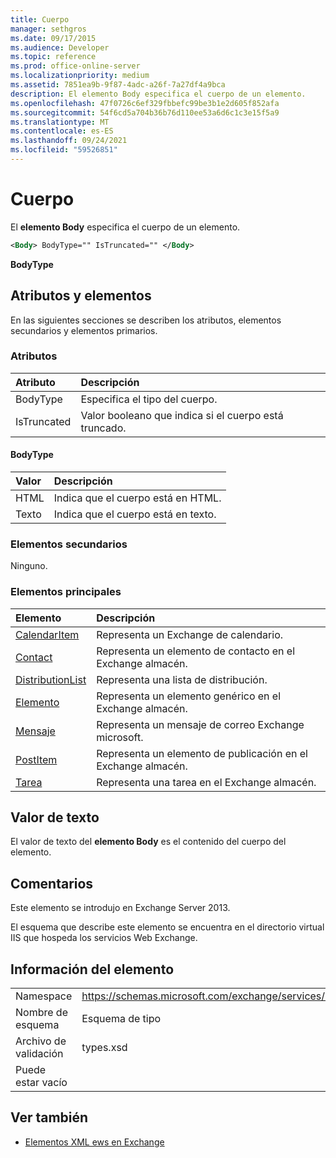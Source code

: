 ```yaml
---
title: Cuerpo
manager: sethgros
ms.date: 09/17/2015
ms.audience: Developer
ms.topic: reference
ms.prod: office-online-server
ms.localizationpriority: medium
ms.assetid: 7851ea9b-9f87-4adc-a26f-7a27df4a9bca
description: El elemento Body especifica el cuerpo de un elemento.
ms.openlocfilehash: 47f0726c6ef329fbbefc99be3b1e2d605f852afa
ms.sourcegitcommit: 54f6cd5a704b36b76d110ee53a6d6c1c3e15f5a9
ms.translationtype: MT
ms.contentlocale: es-ES
ms.lasthandoff: 09/24/2021
ms.locfileid: "59526851"
---
```

# <a name="body"></a>Cuerpo

El **elemento Body** especifica el cuerpo de un elemento. 
  
```XML
<Body> BodyType="" IsTruncated="" </Body>
```

 **BodyType**
## <a name="attributes-and-elements"></a>Atributos y elementos

En las siguientes secciones se describen los atributos, elementos secundarios y elementos primarios.
  
### <a name="attributes"></a>Atributos

|**Atributo**|**Descripción**|
|:-----|:-----|
|BodyType  <br/> |Especifica el tipo del cuerpo.  <br/> |
|IsTruncated  <br/> |Valor booleano que indica si el cuerpo está truncado.  <br/> |
   
#### <a name="bodytype"></a>BodyType

|**Valor**|**Descripción**|
|:-----|:-----|
|HTML  <br/> |Indica que el cuerpo está en HTML.  <br/> |
|Texto  <br/> |Indica que el cuerpo está en texto.  <br/> |
   
### <a name="child-elements"></a>Elementos secundarios

Ninguno.
  
### <a name="parent-elements"></a>Elementos principales

|**Elemento**|**Descripción**|
|:-----|:-----|
|[CalendarItem](calendaritem.md) <br/> |Representa un Exchange de calendario.  <br/> |
|[Contact](contact.md) <br/> |Representa un elemento de contacto en el Exchange almacén.  <br/> |
|[DistributionList](distributionlist.md) <br/> |Representa una lista de distribución.  <br/> |
|[Elemento](item.md) <br/> |Representa un elemento genérico en el Exchange almacén.  <br/> |
|[Mensaje](message-ex15websvcsotherref.md) <br/> |Representa un mensaje de correo Exchange microsoft.  <br/> |
|[PostItem](postitem.md) <br/> |Representa un elemento de publicación en el Exchange almacén.  <br/> |
|[Tarea](task.md) <br/> |Representa una tarea en el Exchange almacén.  <br/> |
   
## <a name="text-value"></a>Valor de texto

El valor de texto del **elemento Body** es el contenido del cuerpo del elemento. 
  
## <a name="remarks"></a>Comentarios

Este elemento se introdujo en Exchange Server 2013.
  
El esquema que describe este elemento se encuentra en el directorio virtual IIS que hospeda los servicios Web Exchange.
  
## <a name="element-information"></a>Información del elemento

|||
|:-----|:-----|
|Namespace  <br/> |https://schemas.microsoft.com/exchange/services/2006/types  <br/> |
|Nombre de esquema  <br/> |Esquema de tipo  <br/> |
|Archivo de validación  <br/> |types.xsd  <br/> |
|Puede estar vacío  <br/> ||
   
## <a name="see-also"></a>Ver también



- [Elementos XML ews en Exchange](ews-xml-elements-in-exchange.md)


